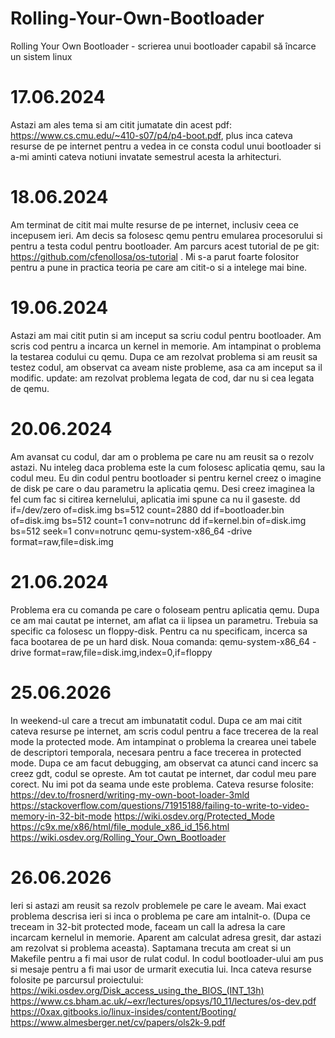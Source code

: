 # Rolling-Your-Own-Bootloader
Rolling Your Own Bootloader - scrierea unui bootloader capabil să încarce un sistem linux

# 17.06.2024
Astazi am ales tema si am citit jumatate din acest pdf: https://www.cs.cmu.edu/~410-s07/p4/p4-boot.pdf, plus inca 
cateva resurse de pe internet pentru a vedea in ce consta codul unui bootloader si a-mi aminti cateva notiuni invatate
semestrul acesta la arhitecturi.

# 18.06.2024
Am terminat de citit mai multe resurse de pe internet, inclusiv ceea ce incepusem ieri.
Am decis sa folosesc qemu pentru emularea procesorului si pentru a testa codul pentru bootloader.
Am parcurs acest tutorial de pe git: https://github.com/cfenollosa/os-tutorial . Mi s-a parut foarte folositor 
pentru a pune in practica teoria pe care am citit-o si a intelege mai bine.

# 19.06.2024
Astazi am mai citit putin si am inceput sa scriu codul pentru bootloader. Am scris cod pentru a incarca un 
kernel in memorie. Am intampinat o problema la testarea codului cu qemu. Dupa ce am rezolvat problema si am reusit sa testez codul,
am observat ca aveam niste probleme, asa ca am inceput sa il modific. 
update: am rezolvat problema legata de cod, dar nu si cea legata de qemu.

# 20.06.2024
Am avansat cu codul, dar am o problema pe care nu am reusit sa o rezolv astazi. Nu inteleg daca problema este la cum folosesc aplicatia qemu,
sau la codul meu. Eu din codul pentru bootloader si pentru kernel creez o imagine de disk pe care o dau parametru la aplicatia qemu.
Desi creez imaginea la fel cum fac si citirea kernelului, aplicatia imi spune ca nu il gaseste.
dd if=/dev/zero of=disk.img bs=512 count=2880
dd if=bootloader.bin of=disk.img bs=512 count=1 conv=notrunc
dd if=kernel.bin of=disk.img bs=512 seek=1 conv=notrunc
qemu-system-x86_64 -drive format=raw,file=disk.img

# 21.06.2024
Problema era cu comanda pe care o foloseam pentru aplicatia qemu. Dupa ce am mai cautat pe internet, am aflat ca ii lipsea un parametru.
Trebuia sa specific ca folosesc un floppy-disk. Pentru ca nu specificam, incerca sa faca bootarea de pe un hard disk.
Noua comanda:
qemu-system-x86_64 -drive format=raw,file=disk.img,index=0,if=floppy

# 25.06.2026
In weekend-ul care a trecut am imbunatatit codul. Dupa ce am mai citit cateva resurse pe internet, am scris codul 
pentru a face trecerea de la real mode la protected mode. Am intampinat o problema la crearea unei tabele de descriptori temporala, necesara pentru a face trecerea in protected mode. Dupa ce am facut debugging, am observat ca atunci cand incerc sa creez gdt, codul se opreste. Am tot cautat pe internet, dar codul meu pare corect. Nu imi pot da seama unde este problema.
Cateva resurse folosite:
https://dev.to/frosnerd/writing-my-own-boot-loader-3mld
https://stackoverflow.com/questions/71915188/failing-to-write-to-video-memory-in-32-bit-mode
https://wiki.osdev.org/Protected_Mode
https://c9x.me/x86/html/file_module_x86_id_156.html
https://wiki.osdev.org/Rolling_Your_Own_Bootloader

# 26.06.2026
Ieri si astazi am reusit sa rezolv problemele pe care le aveam. Mai exact problema descrisa ieri si inca o problema pe care am intalnit-o. (Dupa ce treceam in 32-bit protected mode, faceam un call la adresa la care incarcam kernelul in memorie. Aparent am calculat adresa gresit, dar astazi am rezolvat si problema aceasta). 
Saptamana trecuta am creat si un Makefile pentru a fi mai usor de rulat codul. In codul bootloader-ului am pus si mesaje pentru a fi mai usor de urmarit executia lui.
Inca cateva resurse folosite pe parcursul proiectului:
https://wiki.osdev.org/Disk_access_using_the_BIOS_(INT_13h)
https://www.cs.bham.ac.uk/~exr/lectures/opsys/10_11/lectures/os-dev.pdf
https://0xax.gitbooks.io/linux-insides/content/Booting/
https://www.almesberger.net/cv/papers/ols2k-9.pdf
